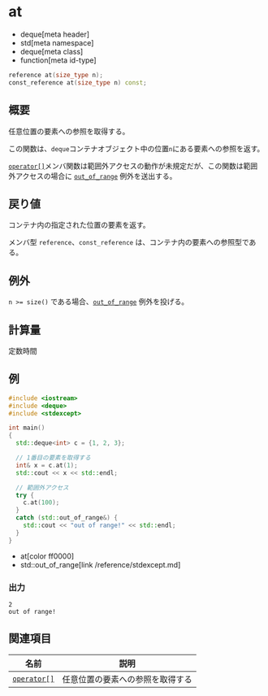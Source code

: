 # at
* deque[meta header]
* std[meta namespace]
* deque[meta class]
* function[meta id-type]

```cpp
reference at(size_type n);
const_reference at(size_type n) const;
```

## 概要
任意位置の要素への参照を取得する。

この関数は、`deque`コンテナオブジェクト中の位置`n`にある要素への参照を返す。

[`operator[]`](op_at.md)メンバ関数は範囲外アクセスの動作が未規定だが、この関数は範囲外アクセスの場合に [`out_of_range`](/reference/stdexcept.md) 例外を送出する。


## 戻り値
コンテナ内の指定された位置の要素を返す。

メンバ型 `reference`、`const_reference` は、コンテナ内の要素への参照型である。


## 例外
`n >= size()` である場合、[`out_of_range`](/reference/stdexcept.md) 例外を投げる。


## 計算量
定数時間


## 例
```cpp example
#include <iostream>
#include <deque>
#include <stdexcept>

int main()
{
  std::deque<int> c = {1, 2, 3};

  // 1番目の要素を取得する
  int& x = c.at(1);
  std::cout << x << std::endl;

  // 範囲外アクセス
  try {
    c.at(100);
  }
  catch (std::out_of_range&) {
    std::cout << "out of range!" << std::endl;
  }
}
```
* at[color ff0000]
* std::out_of_range[link /reference/stdexcept.md]

### 出力
```
2
out of range!
```

## 関連項目

| 名前 | 説明 |
|----------------------------|----------------------------------|
| [`operator[]`](op_at.md) | 任意位置の要素への参照を取得する |


